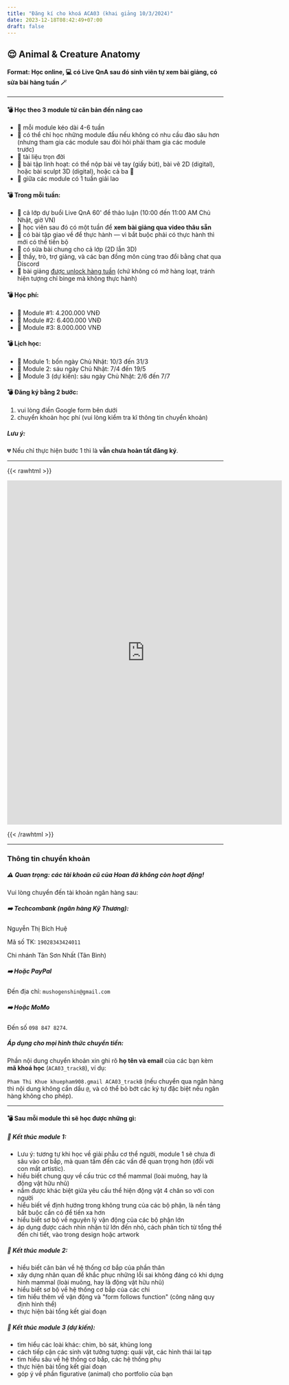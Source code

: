 ```yaml
---
title: "Đăng kí cho khoá ACA03 (khai giảng 10/3/2024)"
date: 2023-12-18T08:42:49+07:00
draft: false
---
```


## 😌 Animal & Creature Anatomy

#### Format: Học online, 💻 có Live QnA sau đó sinh viên tự xem bài giảng, có sửa bài hàng tuần 🪄

---

#### 💣 Học theo 3 module từ căn bản đến nâng cao

- 📍 mỗi module kéo dài 4-6 tuần
- 📍 có thể chỉ học những module đầu nếu không có nhu cầu đào sâu hơn (nhưng tham gia các module sau đòi hỏi phải tham gia các module trước)
- 📍 tài liệu trọn đời
- 📍 bài tập linh hoạt: có thể nộp bài vẽ tay (giấy bút), bài vẽ 2D (digital), hoặc bài sculpt 3D (digital), hoặc cả ba 🙂
- 📍 giữa các module có 1 tuần giải lao

#### 💣 Trong mỗi tuần:

- 🔅 cả lớp dự buổi Live QnA 60' để thảo luận (10:00 đến 11:00 AM Chủ Nhật, giờ VN)
- 🔅 học viên sau đó có một tuần để **xem bài giảng qua video thâu sẵn**
- 🔅 có bài tập giao về để thực hành — vì bắt buộc phải có thực hành thì mới có thể tiến bộ
- 🔅 có sửa bài chung cho cả lớp (2D lẫn 3D)
- 🔅 thầy, trò, trợ giảng, và các bạn đồng môn cùng trao đổi bằng chat qua Discord
- 🔅 bài giảng <u>được unlock hàng tuần</u> (chứ không có mở hàng loạt, tránh hiện tượng chỉ binge mà không thực hành)

#### 💣 Học phí:

- 📍 Module #1: 4.200.000 VNĐ
- 📍 Module #2: 6.400.000 VNĐ
- 📍 Module #3: 8.000.000 VNĐ

#### 💣 Lịch học:

- 👾 Module 1: bốn ngày Chủ Nhật: 10/3 đến 31/3
- 👾 Module 2: sáu ngày Chủ Nhật: 7/4 đến 19/5
- 👾 Module 3 (dự kiến): sáu ngày Chủ Nhật: 2/6 đến 7/7

#### 💣 Đăng ký bằng 2 bước:

1. vui lòng điền Google form bên dưới
2. chuyển khoản học phí (vui lòng kiểm tra kĩ thông tin chuyển khoản)

##### Lưu ý:

💔 Nếu chỉ thực hiện bước 1 thì là **vẫn chưa hoàn tất đăng ký**.

---

{{< rawhtml >}}

<iframe src="https://docs.google.com/forms/d/e/1FAIpQLSdTbrKOgNwnYZp1UtAlhnv6FK2PmUDKjoeaMjIjtrVnFAvL_g/viewform?embedded=true" width="640" height="800" frameborder="0" marginheight="0" marginwidth="0">Loading…</iframe>

{{< /rawhtml >}}

---

### Thông tin chuyển khoản

##### ⚠️ Quan trọng: các tài khoản cũ của Hoan đã không còn hoạt động!

Vui lòng chuyển đến tài khoản ngân hàng sau:

##### ➡️ **Techcombank** (ngân hàng Kỹ Thương):

Nguyễn Thị Bích Huệ

Mã số TK: `19028343424011`

Chi nhánh Tân Sơn Nhất (Tân Bình)

##### ➡️ Hoặc **PayPal**

Đến địa chỉ: `mushogenshin@gmail.com`

##### ➡️ Hoặc **MoMo**

Đến số `098 847 8274`.

##### Áp dụng cho mọi hình thức chuyển tiền:

Phần nội dung chuyển khoản xin ghi rõ **họ tên và email** của các bạn kèm **mã khoá học** (`ACA03_trackB`), ví dụ:

`Pham Thi Khue khuepham908.gmail ACA03_trackB` (nếu chuyển qua ngân hàng thì nội dung không cần dấu `@`, và có thể bỏ bớt các ký tự đặc biệt nếu ngân hàng không cho phép).

---

#### 💣 Sau mỗi module thì sẽ học được những gì:

##### 📍 Kết thúc module 1:

- Lưu ý: tương tự khi học về giải phẫu cơ thể người, module 1 sẽ chưa đi sâu vào cơ bắp, mà quan tấm đến các vấn đề quan trọng hơn (đối với con mắt artistic).
- hiểu biết chung quy về cấu trúc cơ thể mammal (loài muông, hay là động vật hữu nhũ)
- nắm được khác biệt giữa yêu cầu thể hiện động vật 4 chân so với con người
- hiểu biết về định hướng trong không trung của các bộ phận, là nền tảng bắt buộc cần có để tiến xa hơn
- hiểu biết sơ bộ về nguyên lý vận động của các bộ phận lớn
- áp dụng được cách nhìn nhận từ lớn đến nhỏ, cách phân tích từ tổng thể đến chi tiết, vào trong design hoặc artwork

##### 📍 Kết thúc module 2:

- hiểu biết căn bản về hệ thống cơ bắp của phần thân
- xây dựng nhãn quan để khắc phục những lỗi sai không đáng có khi dựng hình mammal (loài muông, hay là động vật hữu nhũ)
- hiểu biết sơ bộ về hệ thống cơ bắp của các chi
- tìm hiểu thêm về vận động và "form follows function" (công năng quy định hình thể)
- thực hiện bài tổng kết giai đoạn

##### 📍 Kết thúc module 3 (dự kiến):

- tìm hiểu các loài khác: chim, bò sát, khủng long
- cách tiếp cận các sinh vật tưởng tượng: quái vật, các hình thái lai tạp
- tìm hiểu sâu về hệ thống cơ bắp, các hệ thống phụ
- thực hiện bài tổng kết giai đoạn
- góp ý về phần figurative (animal) cho portfolio của bạn

